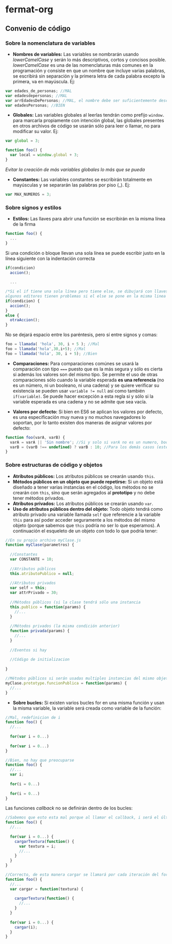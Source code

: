 # fermat-org

## Convenio de código

### Sobre la nomenclatura de variables

- __Nombres de variables:__ Las variables se nombrarán usando _lowerCamelCase_ y serán lo más descriptivos, cortos y concisos posible. _lowerCamelCase_ es una de las nomenclaturas más comunes en la programación y consiste en que un nombre que incluye varias palabras, se escribirá sin separación y la primera letra de cada palabra excepto la primera, va en mayúscula. Ej:
```javascript
var edades_de_personas; //MAL
var edadesdepersonas; //MAL
var arrEdadesDePersonas; //MAL, el nombre debe ser suficientemente descriptivo para inferir su tipo
var edadesPersonas; //BIEN
```

- __Globales:__ Las variables globales al leerlas tendrán como prefijo `window.` para marcarla propiamente con intención global, las globales presentes en otros archivos de código se usarán sólo para leer o llamar, no para modificar su valor. Ej:
```javascript
var global = 3;

function foo() {
  var local = window.global + 3;
}
```
_Evitar la creación de más variables globales lo más que se pueda_

- __Constantes:__ Las variables constantes se escribirán totalmente en mayúsculas y se separarán las palabras por piso (_). Ej:
```javascript
var MAX_NUMEROS = 3;
```

### Sobre signos y estilos

- __Estilos:__ Las llaves para abrir una función se escribirán en la misma línea de la firma
```javascript
function foo() {
  ...
}
```
Si una condición o bloque llevan una sola línea se puede escribir justo en la línea siguiente con la indentación correcta
```javascript
if(condicion)
  accion();
  
  ...

/*Si el if tiene una sola línea pero tiene else, se dibujará con llaves, los else irán en la línea de abajo,
algunos editores tienen problemas si el else se pone en la misma linea que donde se cierra  */
if(condicion) {
  accion();
}
else {
  otraAccion();
}
```
No se dejará espacio entre los paréntesis, pero sí entre signos y comas:
```javascript
foo = llamada( 'hola', 30, i + 5 ); //Mal
foo = llamada('hola',30,i+5); //Mal
foo = llamada('hola', 30, i + 5); //Bien
```

- __Comparaciones:__ Para comparaciones comúnes se usará la comparación con tipo `===` puesto que es la más segura y sólo es cierta si además los valores son del mismo tipo. Se permite el uso de otras comparaciones sólo cuando la variable esperada __es una referencia__ (no es un número, ni un booleano, ni una cadena) y se quiere verificar su existencia se pueden usar `variable != null` así como también `if(variable)`. Se puede hacer excepción a esta regla si y sólo si la variable esperada es una cadena y no se admite que sea vacía.

- __Valores por defecto:__ Si bien en ES6 se aplican los valores por defecto, es una especificación muy nueva y no muchos navegadores lo soportan, por lo tanto existen dos maneras de asignar valores por defecto:
```javascript
function foo(varA, varB) {
  varA = varA || 'Sin nombre'; //Si y solo si varA no es un numero, booleano. (También se rechazan cadenas vacías)
  varB = (varB !== undefined) ? varB : 10; //Para los demás casos (este es preferible por ser más seguro para las variables de valor)
}
```

### Sobre estructuras de código y objetos

- __Atributos públicos:__ Los atributos públicos se crearán usando `this`.
- __Métodos públicos en un objeto que puede repetirse:__ Si un objeto está diseñado a tener varias instancias en el código, los métodos no se crearán con `this`, sino que serán agregados al __prototipo__ y no debe tener métodos privados.
- __Atributos privados:__ Los atributos públicos se crearán usando `var`.
- __Uso de atributos públicos dentro del objeto:__ Todo objeto tendrá como atributo privado una variable llamada `self` que referencie a la variable `this` para así poder acceder seguramente a los métodos del mismo objeto (porque sabemos que `this` podría no ser lo que esperamos). A continuación el esqueleto de un objeto con todo lo que podría tener:

```javascript
//En su propio archivo myClase.js
function myClase(parametros) {
  
  //Constantes
  var CONSTANTE = 10;
  
  //Atributos públicos
  this.atributoPublico = null;
  
  //Atributos privados
  var self = this;
  var attrPrivado = 30;
  
  //Métodos públicos (si la clase tendrá sólo una instancia
  this.publico = function(params) {
    //...
  }
  
  //Métodos privados (la misma condición anterior)
  function privada(params) {
    //...
  }
  
  //Eventos si hay
  
  //Código de initializacion
  
}

//Métodos públicos si serán usadas multiples instancias del mismo objeto
myClase.prototype.funcionPublica = function(params) {
  //...
}
```

- __Sobre bucles:__ Si existen varios bucles for en una misma función y usan la misma variable, la variable será creada como variable de la función:
```javascript
//Mal, redefinicion de i
function foo() {
  //...
  
  for(var i = 0...)
  
  for(var i = 0...)
}

//Bien, no hay que preocuparse
function foo() {
  //...
  var i;
  
  for(i = 0...)
  
  for(i = 0...)
}
```

Las funciones _callback_ no se definirán dentro de los bucles:
```javascript
//Sabemos que esto esta mal porque al llamar el callback, i será el último valor que se le puso.
function foo() {
  //...
  
  for(var i = 0...) {
    cargarTextura(function() {
      var textura = i;
      //...
    }
  }
}

//Correcto, de esta manera cargar se llamará por cada iteración del for y con sus respectivos valores
function foo() {
  //...
  var cargar = function(textura) {
  
    cargarTextura(function() {
      //...
    }
  }
  
  for(var i = 0...) {
    cargar(i);
  }
}
```
